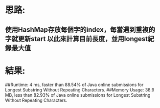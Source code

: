 # 思路: 
## 使用HashMap存放每個字的index，每當遇到重複的字就更新start 以此來計算目前長度，並用longest紀錄最大值

# 結果:

##Runtime: 4 ms, faster than 88.54% of Java online submissions for Longest Substring Without Repeating Characters.
##Memory Usage: 38.9 MB, less than 82.93% of Java online submissions for Longest Substring Without Repeating Characters.